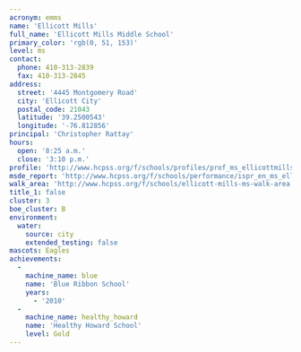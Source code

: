 ```yaml
---
acronym: emms
name: 'Ellicott Mills'
full_name: 'Ellicott Mills Middle School'
primary_color: 'rgb(0, 51, 153)'
level: ms
contact:
  phone: 410-313-2839
  fax: 410-313-2845
address:
  street: '4445 Montgomery Road'
  city: 'Ellicott City'
  postal_code: 21043
  latitude: '39.2500543'
  longitude: '-76.812856'
principal: 'Christopher Rattay'
hours:
  open: '8:25 a.m.'
  close: '3:10 p.m.'
profile: 'http://www.hcpss.org/f/schools/profiles/prof_ms_ellicottmills.pdf'
msde_report: 'http://www.hcpss.org/f/schools/performance/ispr_en_ms_ellicottmills.pdf'
walk_area: 'http://www.hcpss.org/f/schools/ellicott-mills-ms-walk-area.pdf'
title_1: false
cluster: 3
boe_cluster: B
environment:
  water:
    source: city
    extended_testing: false
mascots: Eagles
achievements:
  -
    machine_name: blue
    name: 'Blue Ribbon School'
    years:
      - '2010'
  -
    machine_name: healthy_howard
    name: 'Healthy Howard School'
    level: Gold
---
```

